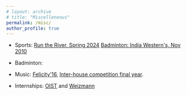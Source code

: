 ```yaml
---
# layout: archive
# title: "Miscelleneous"
permalink: /misc/
author_profile: true
---
```


* Sports: [Run the River, Spring 2024](http://kushagra06.github.io/images/run-the-river.jpg) [Badminton: India Western's, Nov 2010](http://kushagra06.github.io/images/badminton.jpeg)

* Badminton: 

* Music: [Felicity'16](http://kushagra06.github.io/images/guitar.png), [Inter-house competition final year](http://kushagra06.github.io/images/tabla.jpg). 

* Internships: [OIST](http://kushagra06.github.io/images/oist.jpeg) and [Weizmann](http://kushagra06.github.io/images/wis.jpg) 



<!-- * As a kid and teenager, I enjoyed playing badminton. I represented my state Rajasthan in the under-14 age group category at the national championship held in Pune, India. [Here's](http://kushagra06.github.io/images/badminton.jpeg) a blurry picture.

* I tried learning Tabla for some time as an early teen. I learned it for a couple of years but never became very good at it. Although, I played it from time to time. [Here's](http://kushagra06.github.io/images/tabla.jpg) a picture from college days. I also [tried](http://kushagra06.github.io/images/guitar.png) my hands at guitar. Didn't do particularly well with that either.

* During university days, I was involved with Asha Kiran for a while. It's a school run by IIIT students for kids from nearby slums. (Asha Kiran translates to *A ray of hope*). I taught science and math to middle school kids and realized I enjoy teaching and later became a TA for various university courses as well.

* Some of my most memorable and rewarding experiences have been during my internships at Weizmann Institute of Science in Rehovot, Israel and Okinawa Institute of Science and Technology in Okinawa, Japan. Apart from learning to do research and doing research, I met some very talented people from all over the world and made new friends. [Here's](http://kushagra06.github.io/images/oist.jpeg) a picture from OIST and [here's](http://kushagra06.github.io/images/wis.jpg) one from WIS. -->

<!-- * I have a street named after my last name. =) -->
